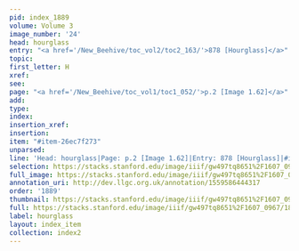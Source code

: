 ```yaml
---
pid: index_1889
volume: Volume 3
image_number: '24'
head: hourglass
entry: "<a href='/New_Beehive/toc_vol2/toc2_163/'>878 [Hourglass]</a>"
topic: 
first_letter: H
xref: 
see: 
page: "<a href='/New_Beehive/toc_vol1/toc1_052/'>p.2 [Image 1.62]</a>"
add: 
type: 
index: 
insertion_xref: 
insertion: 
item: "#item-26ec7f273"
unparsed: 
line: 'Head: hourglass|Page: p.2 [Image 1.62]|Entry: 878 [Hourglass]|#item-26ec7f273'
selection: https://stacks.stanford.edu/image/iiif/gw497tq8651%2F1607_0967/1837,776,612,156/full/0/default.jpg
full_image: https://stacks.stanford.edu/image/iiif/gw497tq8651%2F1607_0967/full/full/0/default.jpg
annotation_uri: http://dev.llgc.org.uk/annotation/1559586444317
order: '1889'
thumbnail: https://stacks.stanford.edu/image/iiif/gw497tq8651%2F1607_0967/1837,776,612,156/150,/0/default.jpg
full: https://stacks.stanford.edu/image/iiif/gw497tq8651%2F1607_0967/1837,776,612,156/full/0/default.jpg
label: hourglass
layout: index_item
collection: index2
---
```


